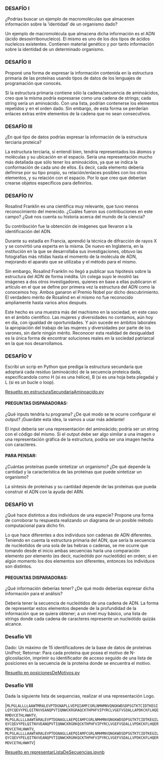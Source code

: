 ### DESAFÍO I
¿Podrías buscar un ejemplo de macromoléculas que almacenen información sobre la ‘identidad’ de un organismo dado?

Un ejemplo de macromolécula que almacena dicha información es el ADN (ácido desoxirribonucleico). El mismo es uno 
de los dos tipos de ácidos nucleicos existentes. Contienen material genético y por tanto información sobre la 
identidad de un determinado organismo.

### DESAFÍO II
Proponé una forma de expresar la información contenida en la estructura primaria de las proteínas usando tipos de 
datos de los lenguajes de programación que conocés.

Si la estructura primaria contiene sólo la cadena/secuencia de aminoácidos, creo que la misma podría expresarse 
como una cadena de strings; cada string sería un aminoácido. Con una lista, podrían contenerse los elementos 
repetidos y en el orden dado. Sin embargo, de esta forma se perderían enlaces extras entre elementos de la cadena 
que no sean consecutivos. 

### DESAFÍO III
¿En qué tipo de datos podrías expresar la información de la estructura terciaria proteica?

La estructura terciaria, si entendí bien, tendría representados los átomos y moléculas y su ubicación en el espacio. 
Sería una representación mucho más detallada que sólo tener los aminoácidos, ya que se indica la conformación de cada 
uno de ellos. Es decir, cada elemento debería definirse por su tipo propio, su relación/enlaces posibles con los otros 
elementos, y su relación con el espacio. Por lo que creo que deberían crearse objetos específicos para definirlos.

### DESAFÍO IV
Rosalind Franklin es una científica muy relevante, que tuvo menos reconocimiento del merecido. ¿Cuáles fueron sus 
contribuciones en este campo? ¿Qué nos cuenta su historia acerca del mundo de la ciencia?

Su contribución fue la obtención de imágenes que llevaron a la identificación del ADN.

Durante su estadía en Francia, aprendió la técnica de difracción de rayos X y se convirtió una experta en la misma. 
De nuevo en Inglaterra, en la institución en la que se desarrollaba sus investigaciones, obtuvo las fotografías más 
nítidas hasta el momento de la molécula de ADN, mejorando el aparato que se utilizaba y el método para el mismo.

Sin embargo, Rosalind Franklin no llegó a publicar sus hipótesis sobre la estructura del ADN de forma inédita. Un 
colega suyo le mostró las imágenes a dos otros investigadores, quienes en base a ellas publicaron el artículo en el que 
se define por primera vez la estructura del ADN como la conocemos hoy. Ambos ganaron el Premio Nobel por dicho 
descubrimiento. El verdadero mérito de Rosalind en el mismo no fue reconocido ampliamente hasta varios años después.

Este hecho es una muestra más del machismo en la sociedad, en este caso en el ámbito científico. Las mujeres y 
diversidades no contamos, aún hoy en día, con igualdad de oportunidades. Y aún sucede en ámbitos laborales la 
apropiación del trabajo de las mujeres y diversidades por parte de los varones, sin darle ningún mérito. Reconocer esta 
realidad de desigualdad es la única forma de encontrar soluciones reales en la sociedad patriarcal en la que nos 
desarrollamos.

### DESAFÍO V
Escribí un scrip en Python que prediga la estructura secundaria que adoptará cada residuo (aminoácido) de la secuencia 
proteica dada, especificandola como H (si es una hélice), B (si es una hoja beta plegada) y L (si es un bucle o loop).

[Resuelto en estructuraSecundariaAminoacido.py](estructuraSecundariaAminoacido.py)

#### PREGUNTAS DISPARADORAS: 
¿Qué inputs tendría tu programa? ¿De qué modo se te ocurre configurar el output? ¡Guardate esta idea, la vamos a usar 
más adelante!

El input debería ser una representación del aminoácido; podría ser un string con el código del mismo. Si el output debe 
ser algo similar a una imagen o una representación gráfica de la estructura, podría ser una imagen hecha con caracteres.

#### PARA PENSAR: 
¿Cuántas proteínas puede sintetizar un organismo? ¿De qué depende la cantidad y la característica de las proteínas que 
puede sintetizar un organismo?

La síntesis de proteínas y su cantidad depende de las proteínas que pueda construir el ADN con la ayuda del ARN.

### DESAFÍO VI
¿Qué hace distintos a dos individuos de una especie? Propone una forma de corroborar tu respuesta realizando un 
diagrama de un posible método computacional para dicho fin.

Lo que hace diferentes a dos individuos son cadenas de ADN diferentes. Teniendo en cuenta la estructura primaria del 
ADN, que sería la secuencia de nucléotidos de una sola de las hebras o cadenas, se me ocurre que tomando 
desde el inicio ambas secuencias haría una comparación elemento por elemento (es decir, nucleótido por nucleótido) 
en orden; si en algún momento los dos elementos son diferentes, entonces los individuos son distintos.

#### PREGUNTAS DISPARADORAS: 
¿Qué información deberías tener? ¿De qué modo deberías expresar dicha información para el análisis?

Debería tener la secuencia de nucleótidos de una cadena de ADN. La forma de representar estos elementos depende de 
la profundidad de la información que se quiera obtener; a un nivel muy básico, una lista de strings donde cada 
cadena de caracteres represente un nucleótido quizás alcance.

### Desafío VII
Dado: Un máximo de 15 identificadores de la base de datos de proteínas UniProt; 
Retornar: Para cada proteína que posea el motivo de N-glicosilación, imprimir su identificador de acceso seguido de 
una lista de posiciones en la secuencia de la proteína donde se encuentra el motivo.

[Resuelto en posicionesDeMotivos.py](posicionesDeMotivos.py)

### Desafío VIII
Dada la siguiente lista de sequencias, realizar el una representación Logo.

[`MLPGLALLLLAAWTMRALEVPTDGNAPLLVEPQIAMFCGRLNMHMNVQNGKWDSDPSGTKTCIDTKEGILQYCQEVYPELQITNVVEANQPVTIQNWCKRGRAQCKTHPHFVIPYRCLVGEFVSDALLAPDKCKFLHQERMDVCETHLHWHTV`, 
`MLPGLALLLLAAWTARALEVPTDGNAGLLAEPQIAMFCGRLNMHMNVQNGKWDSDPSGTKTCIDTKEGILQYCQEVYPELQITNVVEANQPVTIQNWCKRGRKQCKTHPHFVIPYRCLVGEFVSDALLVPDKCKFLHQERMDVCETHLHWHTV`, 
`MLPGLALLLLAAWTARALEVPTDGNAGLLAEPQIAMFCGRLNMHMNVQNGKWDSDPSGTKTCIDTKEGILQYCQEVYPELQITNVVEANQPVTIQNWCKRGRKQCKTHPHFVIPYRCLVGEFVSDALLVPDKCKFLHQERMDVCETHLHWHTV`]

[Resuelto en representarListaDeSecuencias.ipynb](representarListaDeSecuencias.ipynb)

